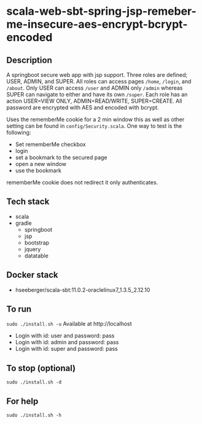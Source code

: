 # scala-web-sbt-spring-jsp-remeber-me-insecure-aes-encrypt-bcrypt-encoded

## Description
A springboot secure web app with jsp support.
Three roles are defined; USER, ADMIN, and SUPER. All roles
can access pages `/home`, `/login`, and `/about`. Only USER
can access `/user` and ADMIN only `/admin` whereas SUPER can
navigate to either and have its own `/super`. Each role
has an action USER=VIEW ONLY, ADMIN=READ/WRITE, SUPER=CREATE.
All password are encrypted with AES and encoded with bcrypt.

Uses the rememberMe cookie for a 2 min window
this as well as other setting can be found in
`config/Security.scala`. One way to test is the following:
- Set rememberMe checkbox
- login
- set a bookmark to the secured page
- open a new window
- use the bookmark

rememberMe cookie does not redirect it only authenticates.

## Tech stack
- scala
- gradle
  - springboot
  - jsp
  - bootstrap
  - jquery
  - datatable

## Docker stack
- hseeberger/scala-sbt:11.0.2-oraclelinux7_1.3.5_2.12.10

## To run
`sudo ./install.sh -u`
Available at http://localhost
- Login with id: user and password: pass
- Login with id: admin and password: pass
- Login with id: super and password: pass

## To stop (optional)
`sudo ./install.sh -d`

## For help
`sudo ./install.sh -h`
